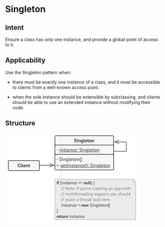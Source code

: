 # Singleton

## Intent

Ensure a class has only one instance, and provide a global point of access to it.

## Applicability

Use the Singleton pattern when:

- there must be exactly one instance of a class, and it must be accessible to clients from a well-known access point.

- when the sole instance should be extensible by subclassing, and clients should be able to use an extended instance without modifying their code.

## Structure

![Singleton structure](./singleton.png "Singleton structure")
